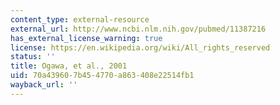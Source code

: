 ```yaml
---
content_type: external-resource
external_url: http://www.ncbi.nlm.nih.gov/pubmed/11387216
has_external_license_warning: true
license: https://en.wikipedia.org/wiki/All_rights_reserved
status: ''
title: Ogawa, et al., 2001
uid: 70a43960-7b45-4770-a863-408e22514fb1
wayback_url: ''
---
```

